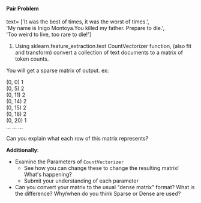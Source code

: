 #### Pair Problem


text= ['It was the best of times, it was the worst of times.',  
      'My name is Inigo Montoya.You killed my father. Prepare to die.',   
       'Too weird to live, too rare to die!']


1) Using sklearn.feature_extraction.text CountVectorizer function, (also fit and transform) convert a collection of text documents to a matrix of token counts.

You will get a sparse matrix of output.
ex:

  (0, 0)	1    
  (0, 5)	2    
  (0, 11)	2    
  (0, 14)	2    
  (0, 15)	2    
  (0, 18)	2    
  (0, 20)	1    
  ...
  ...
  ...


Can you explain what each row of this matrix
represents?  

**Additionally**:
- Examine the Parameters of `CountVectorizer`
   - See how you can change these to change the resulting matrix!  What's happening?
   - Submit your understanding of each parameter
- Can you convert your matrix to the usual "dense matrix" format?  What is the difference?  Why/when do you think Sparse or Dense are used?
